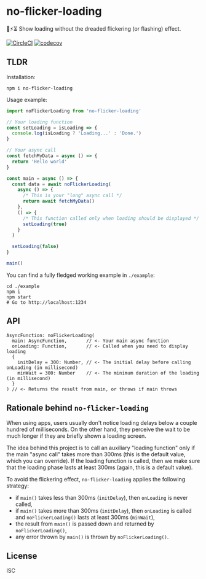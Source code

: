 # no-flicker-loading

:no_entry_sign::zap::hourglass_flowing_sand: Show loading without the dreaded flickering (or flashing) effect.

[![CircleCI](https://circleci.com/gh/alexjab/no-flicker-loading.svg?style=svg)](https://circleci.com/gh/alexjab/no-flicker-loading)
[![codecov](https://codecov.io/gh/alexjab/no-flicker-loading/branch/master/graph/badge.svg)](https://codecov.io/gh/alexjab/no-flicker-loading)

## TLDR

Installation:

```shell
npm i no-flicker-loading
```

Usage example:

```javascript
import noFlickerLoading from 'no-flicker-loading'

// Your loading function
const setLoading = isLoading => {
  console.log(isLoading ? 'Loading...' : 'Done.')
}

// Your async call
const fetchMyData = async () => {
  return 'Hello world'
}

const main = async () => {
  const data = await noFlickerLoading(
    async () => {
      /* This is your "long" async call */
      return await fetchMyData()
    },
    () => {
      /* This function called only when loading should be displayed */
      setLoading(true)
    }
  )

  setLoading(false)
}

main()
```

You can find a fully fledged working example in `./example`:

```
cd ./example
npm i
npm start
# Go to http://localhost:1234
```

## API

```
AsyncFunction: noFlickerLoading(
  main: AsyncFunction,       // <- Your main async function
  onLoading: Function,       // <- Called when you need to display loading
  {
    initDelay = 300: Number, // <- The initial delay before calling onLoading (in millisecond)
    minWait = 300: Number    // <- The minimum duration of the loading (in millisecond)
  }
) // <- Returns the result from main, or throws if main throws
```

## Rationale behind `no-flicker-loading`

When using apps, users usually don't notice loading delays below a couple hundred of milliseconds. On the other hand, they perceive the wait to be much longer if they are briefly shown a loading screen.

The idea behind this project is to call an auxiliary "loading function" only if the main "async call" takes more than 300ms (this is the default value, which you can override). If the loading function is called, then we make sure that the loading phase lasts at least 300ms (again, this is a default value).

To avoid the flickering effect, `no-flicker-loading` applies the following strategy:

- if `main()` takes less than 300ms (`initDelay`), then `onLoading` is never called,
- if `main()` takes more than 300ms (`initDelay`), then `onLoading` is called and `noFlickerLoading()` lasts at least 300ms (`minWait`),
- the result from `main()` is passed down and returned by `noFlickerLoading()`,
- any error thrown by `main()` is thrown by `noFlickerLoading()`.

## License

ISC
